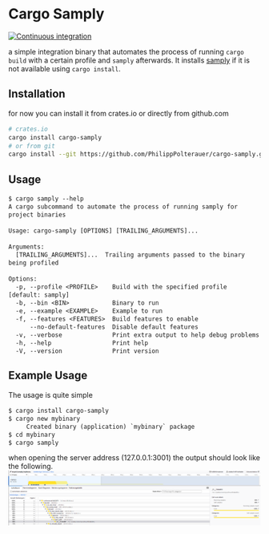 # Cargo Samply

[![Continuous integration](https://github.com/PhilippPolterauer/cargo-samply/actions/workflows/ci.yml/badge.svg)](https://github.com/PhilippPolterauer/cargo-samply/actions/workflows/ci.yml)

a simple integration binary that automates the process of running `cargo build` with a certain profile and `samply` afterwards.
It installs [samply](https://github.com/mstange/samply) if it is not available using `cargo install`.

## Installation

for now you can install it from crates.io or directly from github.com

```bash
# crates.io
cargo install cargo-samply
# or from git
cargo install --git https://github.com/PhilippPolterauer/cargo-samply.git
```

## Usage

```console
$ cargo samply --help
A cargo subcommand to automate the process of running samply for project binaries

Usage: cargo-samply [OPTIONS] [TRAILING_ARGUMENTS]...

Arguments:
  [TRAILING_ARGUMENTS]...  Trailing arguments passed to the binary being profiled

Options:
  -p, --profile <PROFILE>    Build with the specified profile [default: samply]
  -b, --bin <BIN>            Binary to run
  -e, --example <EXAMPLE>    Example to run
  -f, --features <FEATURES>  Build features to enable
      --no-default-features  Disable default features
  -v, --verbose              Print extra output to help debug problems
  -h, --help                 Print help
  -V, --version              Print version

```

## Example Usage

The usage is quite simple

```console
$ cargo install cargo-samply
$ cargo new mybinary
     Created binary (application) `mybinary` package
$ cd mybinary
$ cargo samply
```

when opening the server address (127.0.0.1:3001) the output should look like the following.
![Samply Web View](https://raw.githubusercontent.com/PhilippPolterauer/cargo-samply/main/doc/samply-web.png)
